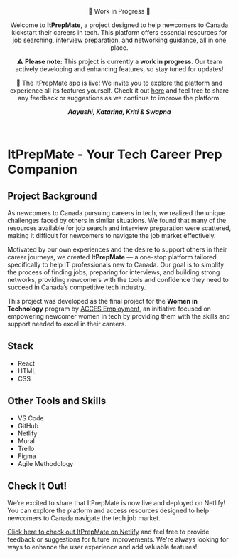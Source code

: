 <div align="center">
🚧 Work in Progress 🚧

Welcome to **ItPrepMate**, a project designed to help newcomers to Canada kickstart their careers in tech. This platform offers essential resources for job searching, interview preparation, and networking guidance, all in one place.

⚠️ **Please note:** This project is currently a **work in progress**. Our team actively developing and enhancing features, so stay tuned for updates!

🚀 The ItPrepMate app is live! We invite you to explore the platform and experience all its features yourself. Check it out [here](https://itprepmate.netlify.app/) and feel free to share any feedback or suggestions as we continue to improve the platform.

***Aayushi, Katarina, Kriti & Swapna***
</div>  

</br>

# ItPrepMate - Your Tech Career Prep Companion

## Project Background

As newcomers to Canada pursuing careers in tech, we realized the unique challenges faced by others in similar situations. We found that many of the resources available for job search and interview preparation were scattered, making it difficult for newcomers to navigate the job market effectively.

Motivated by our own experiences and the desire to support others in their career journeys, we created **ItPrepMate** — a one-stop platform tailored specifically to help IT professionals new to Canada. Our goal is to simplify the process of finding jobs, preparing for interviews, and building strong networks, providing newcomers with the tools and confidence they need to succeed in Canada’s competitive tech industry.

This project was developed as the final project for the **Women in Technology** program by [ACCES Employment](https://accesemployment.ca/programs/programs-for-women/women-in-technology), an initiative focused on empowering newcomer women in tech by providing them with the skills and support needed to excel in their careers.

## Stack

- React
- HTML
- CSS

## Other Tools and Skills
- VS Code
- GitHub
- Netlify
- Mural
- Trello
- Figma
- Agile Methodology

## Check It Out!
We’re excited to share that ItPrepMate is now live and deployed on Netlify! You can explore the platform and access resources designed to help newcomers to Canada navigate the tech job market.

[Click here to check out ItPrepMate on Netlify](https://itprepmate.netlify.app/) and feel free to provide feedback or suggestions for future improvements. We're always looking for ways to enhance the user experience and add valuable features!
